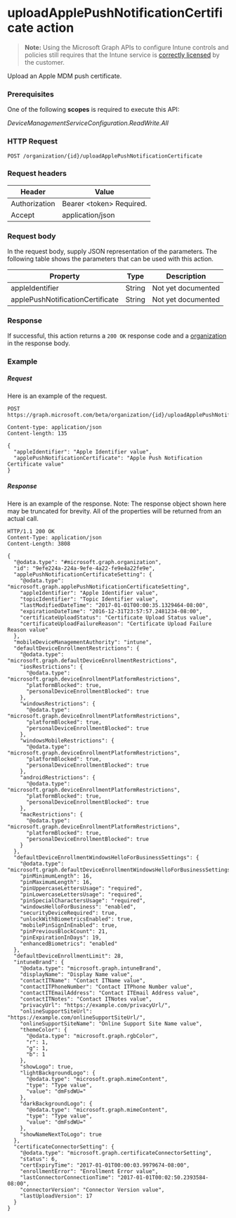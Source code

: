 ﻿# uploadApplePushNotificationCertificate action> **Note:** Using the Microsoft Graph APIs to configure Intune controls and policies still requires that the Intune service is [correctly licensed](https://www.microsoft.com/en-us/cloud-platform/microsoft-intune-pricing) by the customer.
Upload an Apple MDM push certificate.
### Prerequisites
One of the following **scopes** is required to execute this API:

*DeviceManagementServiceConfiguration.ReadWrite.All*
### HTTP Request
<!-- {
  "blockType": "ignored"
}
-->
```http
POST /organization/{id}/uploadApplePushNotificationCertificate
```

### Request headers
|Header|Value|
|---|---|
|Authorization|Bearer &lt;token&gt; Required.|
|Accept|application/json|

### Request body
In the request body, supply JSON representation of the parameters.
The following table shows the parameters that can be used with this action.

|Property|Type|Description|
|---|---|---|
|appleIdentifier|String|Not yet documented|
|applePushNotificationCertificate|String|Not yet documented|



### Response
If successful, this action returns a `200 OK` response code and a [organization](../resources/intune_onboarding_organization.md) in the response body.

### Example
##### Request
Here is an example of the request.
```http
POST https://graph.microsoft.com/beta/organization/{id}/uploadApplePushNotificationCertificate

Content-type: application/json
Content-length: 135

{
  "appleIdentifier": "Apple Identifier value",
  "applePushNotificationCertificate": "Apple Push Notification Certificate value"
}
```

##### Response
Here is an example of the response. Note: The response object shown here may be truncated for brevity. All of the properties will be returned from an actual call.
```http
HTTP/1.1 200 OK
Content-Type: application/json
Content-Length: 3808

{
  "@odata.type": "#microsoft.graph.organization",
  "id": "9efe224a-224a-9efe-4a22-fe9e4a22fe9e",
  "applePushNotificationCertificateSetting": {
    "@odata.type": "microsoft.graph.applePushNotificationCertificateSetting",
    "appleIdentifier": "Apple Identifier value",
    "topicIdentifier": "Topic Identifier value",
    "lastModifiedDateTime": "2017-01-01T00:00:35.1329464-08:00",
    "expirationDateTime": "2016-12-31T23:57:57.2481234-08:00",
    "certificateUploadStatus": "Certificate Upload Status value",
    "certificateUploadFailureReason": "Certificate Upload Failure Reason value"
  },
  "mobileDeviceManagementAuthority": "intune",
  "defaultDeviceEnrollmentRestrictions": {
    "@odata.type": "microsoft.graph.defaultDeviceEnrollmentRestrictions",
    "iosRestrictions": {
      "@odata.type": "microsoft.graph.deviceEnrollmentPlatformRestrictions",
      "platformBlocked": true,
      "personalDeviceEnrollmentBlocked": true
    },
    "windowsRestrictions": {
      "@odata.type": "microsoft.graph.deviceEnrollmentPlatformRestrictions",
      "platformBlocked": true,
      "personalDeviceEnrollmentBlocked": true
    },
    "windowsMobileRestrictions": {
      "@odata.type": "microsoft.graph.deviceEnrollmentPlatformRestrictions",
      "platformBlocked": true,
      "personalDeviceEnrollmentBlocked": true
    },
    "androidRestrictions": {
      "@odata.type": "microsoft.graph.deviceEnrollmentPlatformRestrictions",
      "platformBlocked": true,
      "personalDeviceEnrollmentBlocked": true
    },
    "macRestrictions": {
      "@odata.type": "microsoft.graph.deviceEnrollmentPlatformRestrictions",
      "platformBlocked": true,
      "personalDeviceEnrollmentBlocked": true
    }
  },
  "defaultDeviceEnrollmentWindowsHelloForBusinessSettings": {
    "@odata.type": "microsoft.graph.defaultDeviceEnrollmentWindowsHelloForBusinessSettings",
    "pinMinimumLength": 16,
    "pinMaximumLength": 16,
    "pinUppercaseLettersUsage": "required",
    "pinLowercaseLettersUsage": "required",
    "pinSpecialCharactersUsage": "required",
    "windowsHelloForBusiness": "enabled",
    "securityDeviceRequired": true,
    "unlockWithBiometricsEnabled": true,
    "mobilePinSignInEnabled": true,
    "pinPreviousBlockCount": 21,
    "pinExpirationInDays": 19,
    "enhancedBiometrics": "enabled"
  },
  "defaultDeviceEnrollmentLimit": 28,
  "intuneBrand": {
    "@odata.type": "microsoft.graph.intuneBrand",
    "displayName": "Display Name value",
    "contactITName": "Contact ITName value",
    "contactITPhoneNumber": "Contact ITPhone Number value",
    "contactITEmailAddress": "Contact ITEmail Address value",
    "contactITNotes": "Contact ITNotes value",
    "privacyUrl": "https://example.com/privacyUrl/",
    "onlineSupportSiteUrl": "https://example.com/onlineSupportSiteUrl/",
    "onlineSupportSiteName": "Online Support Site Name value",
    "themeColor": {
      "@odata.type": "microsoft.graph.rgbColor",
      "r": 1,
      "g": 1,
      "b": 1
    },
    "showLogo": true,
    "lightBackgroundLogo": {
      "@odata.type": "microsoft.graph.mimeContent",
      "type": "Type value",
      "value": "dmFsdWU="
    },
    "darkBackgroundLogo": {
      "@odata.type": "microsoft.graph.mimeContent",
      "type": "Type value",
      "value": "dmFsdWU="
    },
    "showNameNextToLogo": true
  },
  "certificateConnectorSetting": {
    "@odata.type": "microsoft.graph.certificateConnectorSetting",
    "status": 6,
    "certExpiryTime": "2017-01-01T00:00:03.9979674-08:00",
    "enrollmentError": "Enrollment Error value",
    "lastConnectorConnectionTime": "2017-01-01T00:02:50.2393584-08:00",
    "connectorVersion": "Connector Version value",
    "lastUploadVersion": 17
  }
}
```

